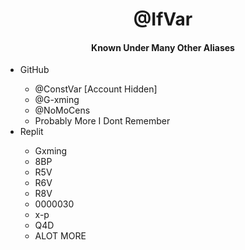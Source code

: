 <h1 align="center">@IfVar</h1>
<h4 align="center">Known Under Many Other Aliases</h4>
<ul>
  <li>GitHub</li>
    <ul>
      <li>@ConstVar [Account Hidden]</li>
      <li>@G-xming</li>
      <li>@NoMoCens</li>
      <li>Probably More I Dont Remember</li>
    </ul>
  <li>Replit</li>
    <ul>
      <li>Gxming</li>
      <li>8BP</li>
      <li>R5V</li>
      <li>R6V</li>
      <li>R8V</li>
      <li>0000030</li>
      <li>x-p</li>
      <li>Q4D</li>
      <li>ALOT MORE</li>
    </ul>
</ul>
